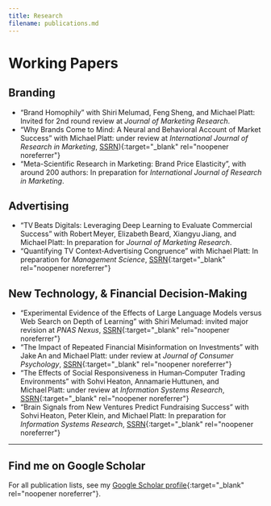 ```yaml
---
title: Research
filename: publications.md
---
```


# Working Papers

## Branding 
- “Brand Homophily” with Shiri Melumad, Feng Sheng, and Michael Platt: Invited for 2nd round review at *Journal of Marketing Research*.
- “Why Brands Come to Mind: A Neural and Behavioral Account of Market Success” with Michael Platt: under review at *International Journal of Research in Marketing*, [SSRN](https://ssrn.com/abstract=5284379)){:target="_blank" rel="noopener noreferrer"}
- “Meta-Scientific Research in Marketing: Brand Price Elasticity”, with around 200 authors: In preparation for *International Journal of Research in Marketing*.
  
## Advertising 
- “TV Beats Digitals: Leveraging Deep Learning to Evaluate Commercial Success” with Robert Meyer, Elizabeth Beard, Xiangyu Jiang, and Michael Platt: In preparation for *Journal of Marketing Research*.
- “Quantifying TV Context‑Advertising Congruence” with Michael Platt: In preparation for *Management Science*, [SSRN](https://ssrn.com/abstract=5221339){:target="_blank" rel="noopener noreferrer"}

## New Technology, & Financial Decision‑Making
- “Experimental Evidence of the Effects of Large Language Models versus Web Search on Depth of Learning” with Shiri Melumad: invited major revision at *PNAS Nexus*, [SSRN](https://ssrn.com/abstract=5104064){:target="_blank" rel="noopener noreferrer"}
- “The Impact of Repeated Financial Misinformation on Investments” with Jake An and Michael Platt: under review at *Journal of Consumer Psychology*, [SSRN](https://ssrn.com/abstract=5187289){:target="_blank" rel="noopener noreferrer"}
- “The Effects of Social Responsiveness in Human‑Computer Trading Environments” with Sohvi Heaton, Annamarie Huttunen, and Michael Platt: under review at *Information Systems Research*, [SSRN](https://ssrn.com/abstract=5172901){:target="_blank" rel="noopener noreferrer"}
- “Brain Signals from New Ventures Predict Fundraising Success” with Sohvi Heaton, Peter Klein, and Michael Platt: In preparation for *Information Systems Research*, [SSRN](https://ssrn.com/abstract=4979247){:target="_blank" rel="noopener noreferrer"}

---

## Find me on Google Scholar

For all publication lists, see my [Google Scholar profile](https://scholar.google.com/citations?hl=ko&user=x0S_vSgAAAAJ&view_op=list_works&sortby=pubdate){:target="_blank" rel="noopener noreferrer"}.
